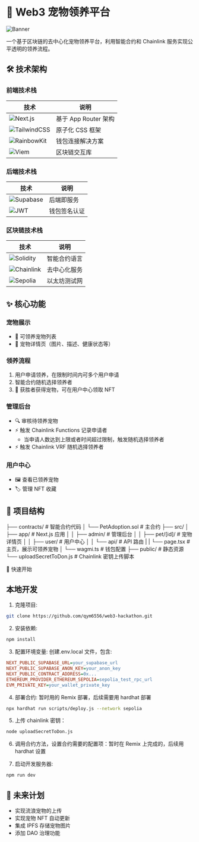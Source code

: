 # 🐾 Web3 宠物领养平台

![Banner](https://via.placeholder.com/1200x400?text=Web3+Pet+Adoption)

一个基于区块链的去中心化宠物领养平台，利用智能合约和 Chainlink 服务实现公平透明的领养流程。

## 🛠️ 技术架构

### 前端技术栈

| 技术                                                                                 | 说明                 |
| ------------------------------------------------------------------------------------ | -------------------- |
| ![Next.js](https://img.shields.io/badge/Next.js-14-000000?logo=next.js)              | 基于 App Router 架构 |
| ![TailwindCSS](https://img.shields.io/badge/TailwindCSS-3.4-06B6D4?logo=tailwindcss) | 原子化 CSS 框架      |
| ![RainbowKit](https://img.shields.io/badge/RainbowKit-2.2-FF6B6B)                    | 钱包连接解决方案     |
| ![Viem](https://img.shields.io/badge/Viem-2.3-6E3FFC)                                | 区块链交互库         |

### 后端技术栈

| 技术                                                                               | 说明         |
| ---------------------------------------------------------------------------------- | ------------ |
| ![Supabase](https://img.shields.io/badge/Supabase-PostgreSQL-3FCF8F?logo=supabase) | 后端即服务   |
| ![JWT](https://img.shields.io/badge/JWT-9.0-000000?logo=jsonwebtokens)             | 钱包签名认证 |

### 区块链技术栈

| 技术                                                                                     | 说明         |
| ---------------------------------------------------------------------------------------- | ------------ |
| ![Solidity](https://img.shields.io/badge/Solidity-0.8-363636?logo=solidity)              | 智能合约语言 |
| ![Chainlink](https://img.shields.io/badge/Chainlink-Functions/VRF-375BD2?logo=chainlink) | 去中心化服务 |
| ![Sepolia](https://img.shields.io/badge/Sepolia-Testnet-6B7280)                          | 以太坊测试网 |

## ✨ 核心功能

### 宠物展示

- 🐶 可领养宠物列表
- 📝 宠物详情页（图片、描述、健康状态等）

### 领养流程

1. 用户申请领养，在限制时间内可多个用户申请
2. 智能合约随机选择领养者
3. 🎉 获胜者获得宠物，可在用户中心领取 NFT

### 管理后台

- 🔍 审核待领养宠物
- ⚡ 触发 Chainlink Functions 记录申请者
  - 当申请人数达到上限或者时间超过限制，触发随机选择领养者
- ⚡ 触发 Chainlink VRF 随机选择领养者

### 用户中心

- 🖼️ 查看已领养宠物
- 🏷️ 管理 NFT 收藏

## 📂 项目结构

├── contracts/ # 智能合约代码
│ └── PetAdoption.sol # 主合约
├── src/
│ ├── app/ # Next.js 应用
│ │ ├── admin/ # 管理后台
│ │ ├── pet/[id]/ # 宠物详情页
│ │ ├── user/ # 用户中心
│ │ └── api/ # API 路由
| | └── page.tsx # 主页，展示可领养宠物
│ └── wagmi.ts # 钱包配置
├── public/ # 静态资源
└── uploadSecretToDon.js # Chainlink 密钥上传脚本

🚀 快速开始

## 本地开发

1. 克隆项目:

```bash
git clone https://github.com/qym6556/web3-hackathon.git
```

2. 安装依赖:

```bash
npm install
```

3. 配置环境变量: 创建.env.local 文件，包含:

```ini
NEXT_PUBLIC_SUPABASE_URL=your_supabase_url
NEXT_PUBLIC_SUPABASE_ANON_KEY=your_anon_key
NEXT_PUBLIC_CONTRACT_ADDRESS=0x...
ETHEREUM_PROVIDER_ETHEREUM_SEPOLIA=sepolia_test_rpc_url
EVM_PRIVATE_KEY=your_wallet_private_key
```

4. 部署合约: 暂时用的 Remix 部署，后续需要用 hardhat 部署

```bash
npx hardhat run scripts/deploy.js --network sepolia
```

5. 上传 chainlink 密钥：

```bash
node uploadSecretToDon.js
```

6. 调用合约方法，设置合约需要的配置项：暂时在 Remix 上完成的，后续用 hardhat 设置

7. 启动开发服务器:

```bash
npm run dev
```

## 🔮 未来计划

- 实现流浪宠物的上传
- 实现宠物 NFT 自动更新
- 集成 IPFS 存储宠物图片
- 添加 DAO 治理功能
